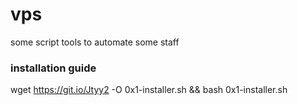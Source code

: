 # vps
some script tools to automate some staff
### installation guide
wget https://git.io/Jtyy2 -O 0x1-installer.sh && bash 0x1-installer.sh
